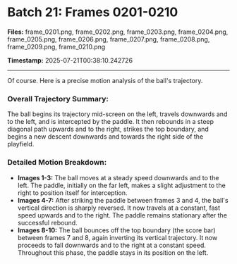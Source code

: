 # Batch 21: Frames 0201-0210

**Files:** frame_0201.png, frame_0202.png, frame_0203.png, frame_0204.png, frame_0205.png, frame_0206.png, frame_0207.png, frame_0208.png, frame_0209.png, frame_0210.png

**Timestamp:** 2025-07-21T00:38:10.242726

---

Of course. Here is a precise motion analysis of the ball's trajectory.

### Overall Trajectory Summary:
The ball begins its trajectory mid-screen on the left, travels downwards and to the left, and is intercepted by the paddle. It then rebounds in a steep diagonal path upwards and to the right, strikes the top boundary, and begins a new descent downwards and towards the right side of the playfield.

### Detailed Motion Breakdown:
*   **Images 1-3:** The ball moves at a steady speed downwards and to the left. The paddle, initially on the far left, makes a slight adjustment to the right to position itself for interception.
*   **Images 4-7:** After striking the paddle between frames 3 and 4, the ball's vertical direction is sharply reversed. It now travels at a constant, fast speed upwards and to the right. The paddle remains stationary after the successful rebound.
*   **Images 8-10:** The ball bounces off the top boundary (the score bar) between frames 7 and 8, again inverting its vertical trajectory. It now proceeds to fall downwards and to the right at a constant speed. Throughout this phase, the paddle stays in its position on the left.
